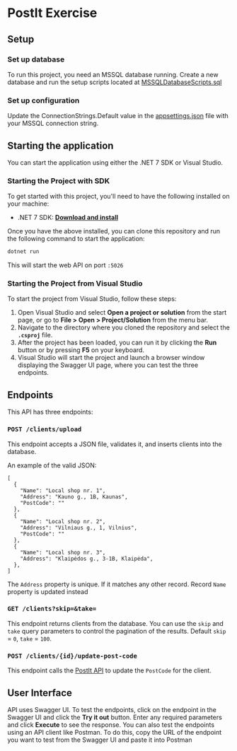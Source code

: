 # PostIt Exercise

## Setup

### **Set up database**
To run this project, you need an MSSQL database running. Create a new database and run the setup scripts located at [MSSQLDatabaseScripts.sql](Scripts/MSSQLDatabaseScripts.sql)

### **Set up configuration**
Update the ConnectionStrings.Default value in the [appsettings.json](PostitExercise/PostitExercise/appsettings.json) file with your MSSQL connection string.

## Starting the application

You can start the application using either the .NET 7 SDK or Visual Studio.

### **Starting the Project with SDK**

To get started with this project, you'll need to have the following installed on your machine:

- .NET 7 SDK: **[Download and install](https://dotnet.microsoft.com/download/dotnet/7.0)**

Once you have the above installed, you can clone this repository and run the following command to start the application:

```bash
dotnet run
```
This will start the web API on port `:5026`

### **Starting the Project from Visual Studio**

To start the project from Visual Studio, follow these steps:

1. Open Visual Studio and select **Open a project or solution** from the start page, or go to **File > Open > Project/Solution** from the menu bar.
2. Navigate to the directory where you cloned the repository and select the **`.csproj`** file.
3. After the project has been loaded, you can run it by clicking the **Run** button or by pressing **F5** on your keyboard.
4. Visual Studio will start the project and launch a browser window displaying the Swagger UI page, where you can test the three endpoints.

## **Endpoints**

This API has three endpoints:

### **`POST /clients/upload`**

This endpoint accepts a JSON file, validates it, and inserts clients into the database.

An example of the valid JSON:

```
[
  {
    "Name": "Local shop nr. 1",
    "Address": "Kauno g., 1B, Kaunas",
    "PostCode": ""
  },
  {
    "Name": "Local shop nr. 2",
    "Address": "Vilniaus g., 1, Vilnius",
    "PostCode": ""
  },
  {
    "Name": "Local shop nr. 3",
    "Address": "Klaipėdos g., 3-1B, Klaipėda",
  },
]
```

The `Address` property is unique. If it matches any other record. Record `Name` property is updated instead

### **`GET /clients?skip=&take=`**

This endpoint returns clients from the database. You can use the `skip` and `take` query parameters to control the pagination of the results. Default `skip` = `0`, `take` = `100`.

### **`POST /clients/{id}/update-post-code`**

This endpoint calls the [PostIt API](https://postit.lt/API/) to update the `PostCode` for the client.

## User Interface
 
API uses Swagger UI. To test the endpoints, click on the endpoint in the Swagger UI and click the **Try it out** button. Enter any required parameters and click **Execute** to see the response. You can also test the endpoints using an API client like Postman. To do this, copy the URL of the endpoint you want to test from the Swagger UI and paste it into Postman
